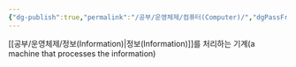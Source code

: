 ```yaml
---
{"dg-publish":true,"permalink":"/공부/운영체제/컴퓨터(Computer)/","dgPassFrontmatter":true}
---
```



[[공부/운영체제/정보(Information)\|정보(Information)]]를 처리하는 기계(a machine that processes the information)